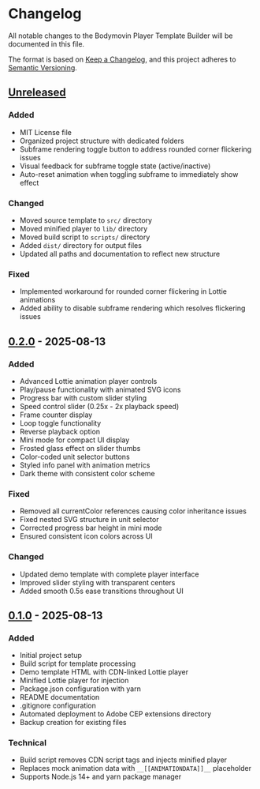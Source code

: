 # Changelog

All notable changes to the Bodymovin Player Template Builder will be documented in this file.

The format is based on [Keep a Changelog](https://keepachangelog.com/en/1.0.0/),
and this project adheres to [Semantic Versioning](https://semver.org/spec/v2.0.0.html).

## [Unreleased]

### Added
- MIT License file
- Organized project structure with dedicated folders
- Subframe rendering toggle button to address rounded corner flickering issues
- Visual feedback for subframe toggle state (active/inactive)
- Auto-reset animation when toggling subframe to immediately show effect

### Changed
- Moved source template to `src/` directory
- Moved minified player to `lib/` directory  
- Moved build script to `scripts/` directory
- Added `dist/` directory for output files
- Updated all paths and documentation to reflect new structure

### Fixed
- Implemented workaround for rounded corner flickering in Lottie animations
- Added ability to disable subframe rendering which resolves flickering issues

## [0.2.0] - 2025-08-13

### Added
- Advanced Lottie animation player controls
- Play/pause functionality with animated SVG icons
- Progress bar with custom slider styling
- Speed control slider (0.25x - 2x playback speed)
- Frame counter display
- Loop toggle functionality
- Reverse playback option
- Mini mode for compact UI display
- Frosted glass effect on slider thumbs
- Color-coded unit selector buttons
- Styled info panel with animation metrics
- Dark theme with consistent color scheme

### Fixed
- Removed all currentColor references causing color inheritance issues
- Fixed nested SVG structure in unit selector
- Corrected progress bar height in mini mode
- Ensured consistent icon colors across UI

### Changed
- Updated demo template with complete player interface
- Improved slider styling with transparent centers
- Added smooth 0.5s ease transitions throughout UI

## [0.1.0] - 2025-08-13

### Added
- Initial project setup
- Build script for template processing
- Demo template HTML with CDN-linked Lottie player
- Minified Lottie player for injection
- Package.json configuration with yarn
- README documentation
- .gitignore configuration
- Automated deployment to Adobe CEP extensions directory
- Backup creation for existing files

### Technical
- Build script removes CDN script tags and injects minified player
- Replaces mock animation data with `__[[ANIMATIONDATA]]__` placeholder
- Supports Node.js 14+ and yarn package manager

[Unreleased]: https://github.com/ivg-design/bm_player_template/compare/v0.2.0...HEAD
[0.2.0]: https://github.com/ivg-design/bm_player_template/compare/v0.1.0...v0.2.0
[0.1.0]: https://github.com/ivg-design/bm_player_template/releases/tag/v0.1.0